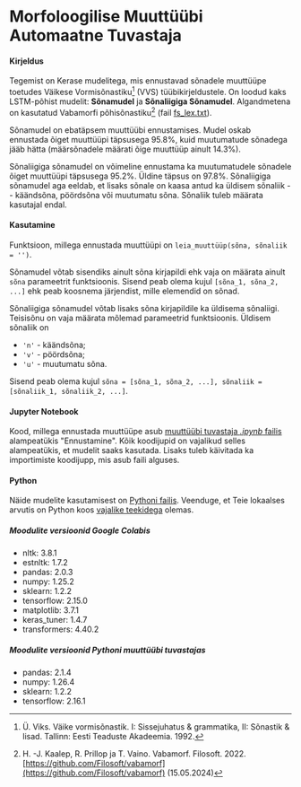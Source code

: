 # Morfoloogilise Muuttüübi Automaatne Tuvastaja

#### Kirjeldus

Tegemist on Kerase mudelitega, mis ennustavad sõnadele muuttüüpe toetudes Väikese Vormisõnastiku[^1] (VVS) tüübikirjeldustele. On loodud kaks LSTM-põhist mudelit: **Sõnamudel** ja **Sõnaliigiga Sõnamudel**. Algandmetena on kasutatud Vabamorfi põhisõnastiku[^2] (fail [fs_lex.txt](fs_lex.txt)).

Sõnamudel on ebatäpsem muuttüübi ennustamises. Mudel oskab ennustada õiget muuttüüpi täpsusega $95.8\%$, kuid muutumatude sõnadega jääb hätta (määrsõnadele määrati õige muuttüüp ainult $14.3\%$).

Sõnaliigiga sõnamudel on võimeline ennustama ka muutumatudele sõnadele õiget muuttüüpi täpsusega $95.2\%$. Üldine täpsus on $97.8\%$. Sõnaliigiga sõnamudel aga eeldab, et lisaks sõnale on kaasa antud ka üldisem sõnaliik -- käändsõna, pöördsõna või muutumatu sõna. Sõnaliik tuleb määrata kasutajal endal.

#### Kasutamine

Funktsioon, millega ennustada muuttüüpi on `leia_muuttüüp(sõna, sõnaliik = '')`.

Sõnamudel võtab sisendiks ainult sõna kirjapildi ehk vaja on määrata ainult `sõna` parameetrit funktsioonis. Sisend peab olema kujul `[sõna_1, sõna_2, ...]` ehk peab koosnema järjendist, mille elemendid on sõnad.

Sõnaliigiga sõnamudel võtab lisaks sõna kirjapildile ka üldisema sõnaliigi. Teisisõnu on vaja määrata mõlemad parameetrid funktsioonis. Üldisem sõnaliik on

* `'n'` - käändsõna;
* `'v'` - pöördsõna;
* `'u'` - muutumatu sõna.

Sisend peab olema kujul `sõna = [sõna_1, sõna_2, ...], sõnaliik = [sõnaliik_1, sõnaliik_2, ...]`.

#### Jupyter Notebook

Kood, millega ennustada muuttüüpe asub [muuttüübi tuvastaja *.ipynb* failis](Morfoloogilise_muuttüübi_automaatne_tuvastaja.ipynb) alampeatükis "Ennustamine". Kõik koodijupid on vajalikud selles alampeatükis, et mudelit saaks kasutada. Lisaks tuleb käivitada ka importimiste koodijupp, mis asub faili alguses.

#### Python

Näide mudelite kasutamisest on [Pythoni failis](muuttyybi_tuvastaja_example.py). Veenduge, et Teie lokaalses arvutis on Python koos [vajalike teekidega](#moodulite-versioonid-pythoni-muuttüübi-tuvastajas) olemas.

##### Moodulite versioonid Google Colabis

* nltk: 3.8.1
* estnltk: 1.7.2
* pandas: 2.0.3
* numpy: 1.25.2
* sklearn: 1.2.2
* tensorflow: 2.15.0
* matplotlib: 3.7.1
* keras_tuner: 1.4.7
* transformers: 4.40.2

##### Moodulite versioonid Pythoni muuttüübi tuvastajas

* pandas: 2.1.4
* numpy: 1.26.4
* sklearn: 1.2.2
* tensorflow: 2.16.1


[^1]: Ü. Viks. Väike vormisõnastik. I: Sissejuhatus & grammatika, II: Sõnastik & lisad. Tallinn: Eesti Teaduste Akadeemia. 1992.
[^2]: H. -J. Kaalep, R. Prillop ja T. Vaino. Vabamorf. Filosoft. 2022. [https://github.com/Filosoft/vabamorf](https://github.com/Filosoft/vabamorf) (15.05.2024)
